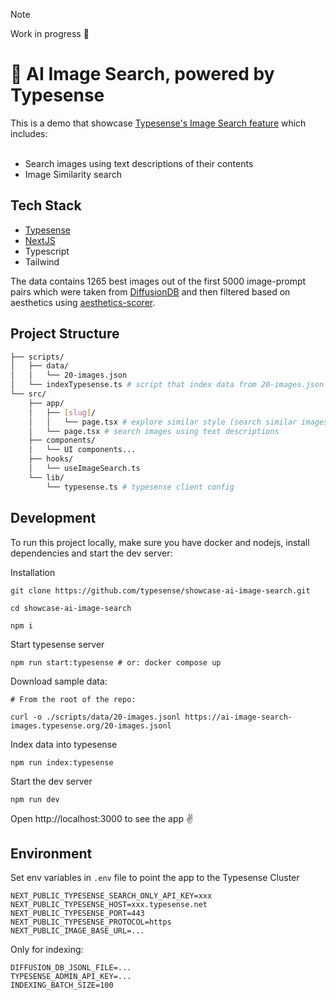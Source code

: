 > [!NOTE]
> Work in progress 🚧

<h1>
 🤖 AI Image Search, powered by Typesense
</h1>
This is a demo that showcase <a href="https://typesense.org/docs/26.0/api/image-search.html" target="_blank">Typesense's Image Search feature</a> which includes:

<br />
<br />

- Search images using text descriptions of their contents
- Image Similarity search

## Tech Stack

- <a href="https://github.com/typesense/typesense" target="_blank">Typesense</a>
- <a href="https://nextjs.org/" target="_blank">NextJS</a>
- Typescript
- Tailwind

The data contains 1265 best images out of the first 5000 image-prompt pairs which were taken from <a href="https://github.com/poloclub/diffusiondb" target="_blank">DiffusionDB</a> and then filtered based on aesthetics using <a href="https://github.com/kenjiqq/aesthetics-scorer" target="_blank">aesthetics-scorer</a>.

## Project Structure

```bash
├── scripts/
│   ├── data/
│   │   └── 20-images.json
│   └── indexTypesense.ts # script that index data from 20-images.json into typesense server
└── src/
    ├── app/
    │   ├── [slug]/
    │   │   └── page.tsx # explore similar style (search similar images with image)
    │   └── page.tsx # search images using text descriptions
    ├── components/
    │   └── UI components...
    ├── hooks/
    │   └── useImageSearch.ts
    └── lib/
        └── typesense.ts # typesense client config
```

## Development

To run this project locally, make sure you have docker and nodejs, install dependencies and start the dev server:

Installation

```shell
git clone https://github.com/typesense/showcase-ai-image-search.git

cd showcase-ai-image-search

npm i
```

Start typesense server

```shell
npm run start:typesense # or: docker compose up
```

Download sample data:

```shell
# From the root of the repo:

curl -o ./scripts/data/20-images.jsonl https://ai-image-search-images.typesense.org/20-images.jsonl
```

Index data into typesense

```shell
npm run index:typesense
```

Start the dev server

```shell
npm run dev
```

Open http://localhost:3000 to see the app ✌️

## Environment

Set env variables in `.env` file to point the app to the Typesense Cluster

```env
NEXT_PUBLIC_TYPESENSE_SEARCH_ONLY_API_KEY=xxx
NEXT_PUBLIC_TYPESENSE_HOST=xxx.typesense.net
NEXT_PUBLIC_TYPESENSE_PORT=443
NEXT_PUBLIC_TYPESENSE_PROTOCOL=https
NEXT_PUBLIC_IMAGE_BASE_URL=...
```

Only for indexing:

```env
DIFFUSION_DB_JSONL_FILE=...
TYPESENSE_ADMIN_API_KEY=...
INDEXING_BATCH_SIZE=100
```
